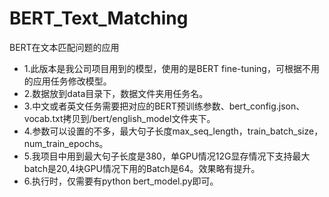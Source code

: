 # BERT_Text_Matching
BERT在文本匹配问题的应用

* 1.此版本是我公司项目用到的模型，使用的是BERT fine-tuning，可根据不用的应用任务修改模型。
* 2.数据放到data目录下，数据文件夹用任务名。
* 3.中文或者英文任务需要把对应的BERT预训练参数、bert_config.json、vocab.txt拷贝到/bert/english_model文件夹下。
* 4.参数可以设置的不多，最大句子长度max_seq_length，train_batch_size，num_train_epochs。
* 5.我项目中用到最大句子长度是380，单GPU情况12G显存情况下支持最大batch是20,4块GPU情况下用的Batch是64。效果略有提升。
* 6.执行时，仅需要有python bert_model.py即可。

